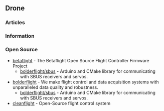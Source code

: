 ## Drone 


### Articles



### Information



### Open Source
- [betaflight](https://github.com/betaflight) - The Betaflight Open Source Flight Controller Firmware Project
	- [bolderflight/sbus](https://github.com/bolderflight/sbus) - Arduino and CMake library for communicating with SBUS receivers and servos.
- [bolderflight](https://github.com/bolderflight) - We make flight control and data acquisition systems with unparalleled data quality and robustness.
	- [bolderflight/sbus](https://github.com/bolderflight/sbus) - Arduino and CMake library for communicating with SBUS receivers and servos.
- [cleanflight](https://github.com/cleanflight) - Open-Source flight control system


